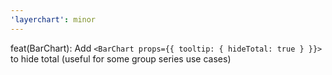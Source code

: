 ```yaml
---
'layerchart': minor
---
```


feat(BarChart): Add `<BarChart props={{ tooltip: { hideTotal: true } }}>` to hide total (useful for some group series use cases)
